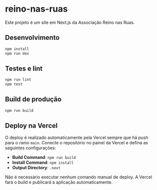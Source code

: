 # reino-nas-ruas

Este projeto é um site em Next.js da Associação Reino nas Ruas.

## Desenvolvimento

```bash
npm install
npm run dev
```

## Testes e lint

```bash
npm run lint
npm test
```

## Build de produção

```bash
npm run build
```

## Deploy na Vercel

O deploy é realizado automaticamente pela Vercel sempre que há push para o ramo `main`. Conecte o repositório no painel da Vercel e defina as seguintes configurações:

- **Build Command**: `npm run build`
- **Install Command**: `npm install`
- **Output Directory**: `.next`

Não é necessário executar nenhum comando manual de deploy. A Vercel fará o build e publicará a aplicação automaticamente.
